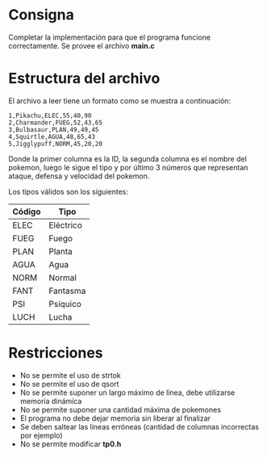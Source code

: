 # Consigna

Completar la implementación para que el programa funcione correctamente.
Se provee el archivo **main.c**

# Estructura del archivo

El archivo a leer tiene un formato como se muestra a continuación:

```csv
1,Pikachu,ELEC,55,40,90
2,Charmander,FUEG,52,43,65
3,Bulbasaur,PLAN,49,49,45
4,Squirtle,AGUA,48,65,43
5,Jigglypuff,NORM,45,20,20
```

Donde la primer columna es la ID, la segunda columna es el nombre del pokemon, luego le sigue el tipo y por último 3 números que representan ataque, defensa y velocidad del pokemon.

Los tipos válidos son los siguientes:

| Código | Tipo      |
|--------|-----------|
| ELEC   | Eléctrico |
| FUEG   | Fuego     |
| PLAN   | Planta    |
| AGUA   | Agua      |
| NORM   | Normal    |
| FANT   | Fantasma  |
| PSI    | Psíquico  |
| LUCH   | Lucha     |

# Restricciones

- No se permite el uso de strtok
- No se permite el uso de qsort
- No se permite suponer un largo máximo de línea, debe utilizarse memoria dinámica
- No se permite suponer una cantidad máxima de pokemones
- El programa no debe dejar memoria sin liberar al finalizar
- Se deben saltear las líneas erróneas (cantidad de columnas incorrectas por ejemplo)
- No se permite modificar **tp0.h**
